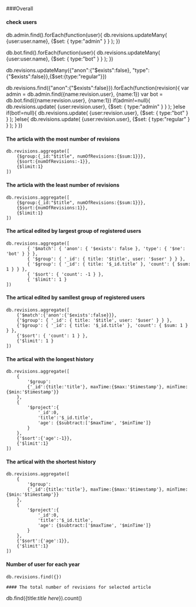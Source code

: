 ###Overall

#### check users

db.admin.find().forEach(function(user){
    db.revisions.updateMany(
            {user:user.name},
            {$set:
                {
                    type:"admin"
                }
            }
        );
})

db.bot.find().forEach(function(user){
    db.revisions.updateMany(
            {user:user.name},
            {$set:
                {
                    type:"bot"
                }
            }
        );
})

db.revisions.updateMany({"anon":{"$exists":false}, "type":{"$exists":false}},{$set:{type:"regular"}})


db.revisions.find({"anon":{"$exists":false}}).forEach(function(revision){
    var admin = db.admin.find({name:revision.user}, {name:1})
    var bot = db.bot.find({name:revision.user}, {name:1})
    if(admin!=null){
        db.revisions.update(
            {user:revision.user},
            {$set:
                {
                    type:"admin"
                }
            }
        );
    }else if(bot!=null){
        db.revisions.update(
            {user:revision.user},
            {$set:
                {
                    type:"bot"
                }
            }
        );
    }else{
        db.revisions.update(
            {user:revision.user},
            {$set:
                {
                    type:"regular"
                }
            }
        );
    }
})

#### The articla with the most number of revisions
```
db.revisions.aggregate([
    {$group:{_id:"$title", numOfRevisions:{$sum:1}}},
    {$sort:{numOfRevisions:-1}},
    {$limit:1}
])
```

#### The articla with the least number of revisions
```
db.revisions.aggregate([
    {$group:{_id:"$title", numOfRevisions:{$sum:1}}},
    {$sort:{numOfRevisions:1}},
    {$limit:1}
])
```

#### The artical edited by largest group of registered users

```
db.revisions.aggregate([
        { '$match': { 'anon': { '$exists': false }, 'type': { '$ne': 'bot' } } },
        { '$group': { '_id': { title: '$title', user: '$user' } } },
        { '$group': { '_id': { title: '$_id.title' }, 'count': { $sum: 1 } } },
        { '$sort': { 'count': -1 } },
        { '$limit': 1 }
])
```

#### The artical edited by samllest group of registered users

```
db.revisions.aggregate([
    {'$match':{'anon':{'$exists':false}}},
    {'$group': { '_id': { title: '$title', user: '$user' } } },
    {'$group': { '_id': { title: '$_id.title' }, 'count': { $sum: 1 } } },
    {'$sort': { 'count': 1 } },
    {'$limit': 1 }
])
```

#### The artical with the longest history

```
db.revisions.aggregate([
    {
        '$group':
        {'_id':{title:'title'}, maxTime:{$max:'$timestamp'}, minTime:{$min:'$timestamp'}}
    },
    {
        '$project':{
            '_id':0,
            'title':'$_id.title',
            'age': {$subtract:['$maxTime', '$minTime']}
        }
    },
    {'$sort':{'age':-1}},
    {'$limit':1}
])
```

#### The artical with the shortest history

```
db.revisions.aggregate([
    {
        '$group':
        {'_id':{title:'title'}, maxTime:{$max:'$timestamp'}, minTime:{$min:'$timestamp'}}
    },
    {
        '$project':{
            '_id':0,
            'title':'$_id.title',
            'age': {$subtract:['$maxTime', '$minTime']}
        }
    },
    {'$sort':{'age':1}},
    {'$limit':1}
])
```

#### Number of user for each year

```
db.revisions.find({})

#### The total number of revisions for selected article

```
db.find({title:*title here*}).count()
```
